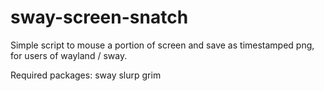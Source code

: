 # sway-screen-snatch
Simple script to mouse a portion of screen and save as timestamped png, for users of wayland / sway.

Required packages:
sway
slurp
grim

